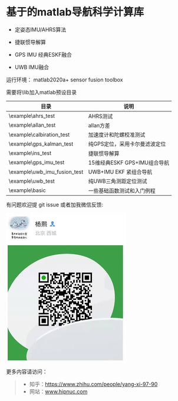 # 基于的matlab导航科学计算库



* 定姿态IMU/AHRS算法

* 捷联惯导解算

* GPS IMU 经典ESKF融合

* UWB IMU融合

  

运行环境： matlab2020a+ sensor fusion toolbox

需要将\lib加入matlab预设目录

| 目录                         | 说明                          |
| ---------------------------- | ----------------------------- |
| \example\ahrs_test           | AHRS测试                      |
| \example\allan_test          | allan方差                     |
| \example\calbiration_test    | 加速度计和陀螺校准测试        |
| \example\gps_kalman_test     | 纯GPS定位，采用卡尔曼滤波定位 |
| \example\ins_test            | 捷联惯导解算                  |
| \example\gps_imu_test        | 15维经典ESKF GPS+IMU组合导航  |
| \example\uwb_imu_fusion_test | UWB+IMU EKF 紧组合导航        |
| \example\uwb_test            | 纯UWB三角测距定位测试         |
| \example\basic               | 一些基础函数测试和入门例程    |



有问题欢迎提 git issue 或者加我微信反馈:

![](img/wechat.png)

更多内容请访问：

> * 知乎：https://www.zhihu.com/people/yang-xi-97-90
> * 网站：www.hipnuc.com

